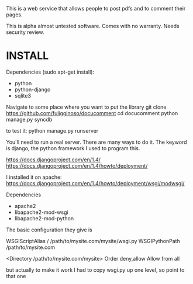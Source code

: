 This is a web service that allows people to post pdfs and to comment their pages.

This is alpha almost untested software. Comes with no warranty. Needs security review.

INSTALL
=======

Dependencies (sudo apt-get install):
* python
* python-django
* sqlite3

Navigate to some place where you want to put the library
git clone https://github.com/fuligginoso/docucomment
cd docucomment
python manage.py syncdb

to test it:
python manage.py runserver

You'll need to run a real server. There are many ways to do it. The keyword is django, the python framework I used to program this.

https://docs.djangoproject.com/en/1.4/
https://docs.djangoproject.com/en/1.4/howto/deployment/

I installed it on apache:
https://docs.djangoproject.com/en/1.4/howto/deployment/wsgi/modwsgi/

Dependencies
* apache2
* libapache2-mod-wsgi
* libapache2-mod-python

The basic configuration they give is

WSGIScriptAlias / /path/to/mysite.com/mysite/wsgi.py
WSGIPythonPath /path/to/mysite.com

<Directory /path/to/mysite.com/mysite>
<Files wsgi.py>
Order deny,allow
Allow from all
</Files>
</Directory>

but actually to make it work I had to copy wsgi.py up one level, so point to that one
